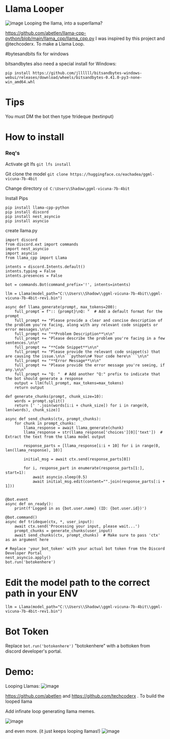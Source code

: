 # Llama Looper
![image](https://user-images.githubusercontent.com/34530588/230510137-df3f346c-201a-4ac0-8055-20a411051f5b.png)
Looping the llama, into a superllama? 

https://github.com/abetlen/llama-cpp-python/blob/main/llama_cpp/llama_cpp.py 
I was inspired by this project and @techcoderx. To make a Llama Loop.


#bytesandbits fix for windows

bitsandbytes also need a special install for Windows:

```pip uninstall bitsandbytes
pip install https://github.com/jllllll/bitsandbytes-windows-webui/releases/download/wheels/bitsandbytes-0.41.0-py3-none-win_amd64.whl
```
# Tips
You must DM the bot then type !trideque (textinput)

# How to install

### Req's
Activate git lfs
`git lfs install`

Git clone the model
`git clone https://huggingface.co/eachadea/ggml-vicuna-7b-4bit`

Change directory
`cd C:\Users\Shadow\ggml-vicuna-7b-4bit`   
 
Install Pips
```
pip install llama-cpp-python
pip install discord
pip install nest_asyncio
pip install asyncio
```

create llama.py
```
import discord
from discord.ext import commands
import nest_asyncio
import asyncio
from llama_cpp import Llama

intents = discord.Intents.default()
intents.typing = False
intents.presences = False

bot = commands.Bot(command_prefix='!', intents=intents)

llm = Llama(model_path="C:\\Users\\Shadow\\ggml-vicuna-7b-4bit\\ggml-vicuna-7b-4bit-rev1.bin")

async def llama_generate(prompt, max_tokens=200):
    full_prompt = f":: {prompt}\nQ: "  # Add a default format for the prompt
    full_prompt += "Please provide a clear and concise description of the problem you're facing, along with any relevant code snippets or error messages.\n\n"
    full_prompt += "**Problem Description**\n\n"
    full_prompt += "Please describe the problem you're facing in a few sentences.\n\n"
    full_prompt += "**Code Snippet**\n\n"
    full_prompt += "Please provide the relevant code snippet(s) that are causing the issue.\n\n```python\n# Your code here\n```\n\n"
    full_prompt += "**Error Message**\n\n"
    full_prompt += "Please provide the error message you're seeing, if any.\n\n"
    full_prompt += "Q: "  # Add another "Q:" prefix to indicate that the bot should generate a response
    output = llm(full_prompt, max_tokens=max_tokens)
    return output

def generate_chunks(prompt, chunk_size=10):
    words = prompt.split()
    return [' '.join(words[i:i + chunk_size]) for i in range(0, len(words), chunk_size)]

async def send_chunks(ctx, prompt_chunks):
    for chunk in prompt_chunks:
        llama_response = await llama_generate(chunk)
        llama_response = str(llama_response['choices'][0]['text'])  # Extract the text from the Llama model output

        response_parts = [llama_response[i:i + 10] for i in range(0, len(llama_response), 10)]

        initial_msg = await ctx.send(response_parts[0])

        for i, response_part in enumerate(response_parts[1:], start=1):
            await asyncio.sleep(0.5)
            await initial_msg.edit(content="".join(response_parts[:i + 1]))


@bot.event
async def on_ready():
    print(f'Logged in as {bot.user.name} (ID: {bot.user.id})')

@bot.command()
async def trideque(ctx, *, user_input):
    await ctx.send('Processing your input, please wait...')
    prompt_chunks = generate_chunks(user_input)
    await send_chunks(ctx, prompt_chunks)  # Make sure to pass 'ctx' as an argument here

# Replace 'your_bot_token' with your actual bot token from the Discord Developer Portal
nest_asyncio.apply()
bot.run('botokenhere')
```
 # Edit the model path to the correct path in your ENV
 `llm = Llama(model_path="C:\\Users\\Shadow\\ggml-vicuna-7b-4bit\\ggml-vicuna-7b-4bit-rev1.bin")`
 # Bot Token
 
Replace `bot.run('botokenhere')` "botokenhere" with a bottoken from discord developer's portal.

# Demo:
Looping Llamas:
![image](https://user-images.githubusercontent.com/34530588/230567353-3f3795aa-c1a6-4916-9819-9275c836dd1b.png)


https://github.com/abetlen and https://github.com/techcoderx . To build the looped llama

Add infinate loop generating llama memes.

![image](https://user-images.githubusercontent.com/34530588/230510166-7f64c0d5-8854-4689-a79e-cf99fbcc93fc.png)


and even more. (it just keeps looping llamas!)
![image](https://user-images.githubusercontent.com/34530588/230510671-ec46297d-d0de-4dfe-bca3-ce596ad098ee.png)
